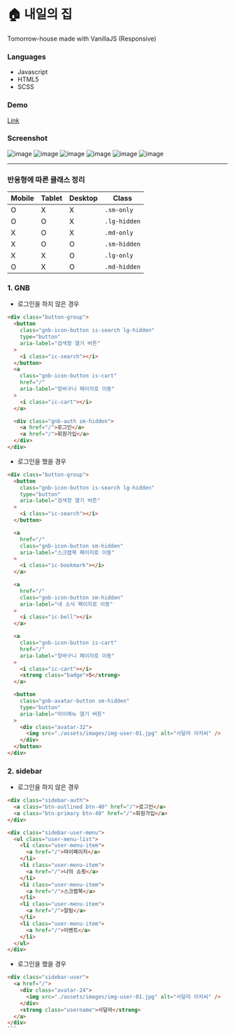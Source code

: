 # 🏠 내일의 집

Tomorrow-house made with VanillaJS (Responsive)

### Languages
 - Javascript
 - HTML5
 - SCSS 
 
 ### Demo
 [Link](https://consoleryog-tomorrow-house.web.app/)
 
 
 ### Screenshot
![image](https://user-images.githubusercontent.com/88661435/200501217-6d0e52f6-0aa1-48da-b4b8-6cfd9545edb7.png)
![image](https://user-images.githubusercontent.com/88661435/200506909-ebe78faa-4c07-4a5f-84f2-6f804b3e10f1.png)
![image](https://user-images.githubusercontent.com/88661435/200506994-2ae1076a-39d5-4863-afd5-0da85087b21b.png)
![image](https://user-images.githubusercontent.com/88661435/200508740-f7a7ab79-5d90-482e-886d-1ad6f693520e.png)
![image](https://user-images.githubusercontent.com/88661435/200508901-03122edd-0edf-418e-abf1-20c425a6a24b.png)
![image](https://user-images.githubusercontent.com/88661435/200509031-3e1a67bb-a292-4108-8b38-27f7e09326ac.png)


---


### 반응형에 따른 클래스 정리

| Mobile | Tablet | Desktop | Class        |
| ------ | ------ | ------- | ------------ |
| O      | X      | X       | `.sm-only`   |
| O      | O      | X       | `.lg-hidden` |
| X      | O      | X       | `.md-only`   |
| X      | O      | O       | `.sm-hidden` |
| X      | X      | O       | `.lg-only`   |
| O      | X      | O       | `.md-hidden` |

### 1. GNB

- 로그인을 하지 않은 경우

```html
<div class="button-group">
  <button
    class="gnb-icon-button is-search lg-hidden"
    type="button"
    aria-label="검색창 열기 버튼"
  >
    <i class="ic-search"></i>
  </button>
  <a
    class="gnb-icon-button is-cart"
    href="/"
    aria-label="장바구니 페이지로 이동"
  >
    <i class="ic-cart"></i>
  </a>

  <div class="gnb-auth sm-hidden">
    <a href="/">로그인</a>
    <a href="/">회원가입</a>
  </div>
</div>
```

- 로그인을 했을 경우

```html
<div class="button-group">
  <button
    class="gnb-icon-button is-search lg-hidden"
    type="button"
    aria-label="검색창 열기 버튼"
  >
    <i class="ic-search"></i>
  </button>

  <a
    href="/"
    class="gnb-icon-button sm-hidden"
    aria-label="스크랩북 페이지로 이동"
  >
    <i class="ic-bookmark"></i>
  </a>

  <a
    href="/"
    class="gnb-icon-button sm-hidden"
    aria-label="내 소식 페이지로 이동"
  >
    <i class="ic-bell"></i>
  </a>

  <a
    class="gnb-icon-button is-cart"
    href="/"
    aria-label="장바구니 페이지로 이동"
  >
    <i class="ic-cart"></i>
    <strong class="badge">5</strong>
  </a>

  <button
    class="gnb-avatar-button sm-hidden"
    type="button"
    aria-label="마이메뉴 열기 버튼"
  >
    <div class="avatar-32">
      <img src="./assets/images/img-user-01.jpg" alt="사달라 아저씨" />
    </div>
  </button>
</div>
```

### 2. sidebar

- 로그인을 하지 않은 경우

```html
<div class="sidebar-auth">
  <a class="btn-outlined btn-40" href="/">로그인</a>
  <a class="btn-primary btn-40" href="/">회원가입</a>
</div>
```

```html
<div class="sidebar-user-menu">
  <ul class="user-menu-list">
    <li class="user-menu-item">
      <a href="/">마이페이지</a>
    </li>
    <li class="user-menu-item">
      <a href="/">나의 쇼핑</a>
    </li>
    <li class="user-menu-item">
      <a href="/">스크랩북</a>
    </li>
    <li class="user-menu-item">
      <a href="/">알림</a>
    </li>
    <li class="user-menu-item">
      <a href="/">이벤트</a>
    </li>
  </ul>
</div>
```

- 로그인을 했을 경우

````html
<div class="sidebar-user">
  <a href="/">
    <div class="avatar-24">
      <img src="./assets/images/img-user-01.jpg" alt="사달라 아저씨" />
    </div>
    <strong class="username">사달라</strong>
  </a>
</div>
```
````
